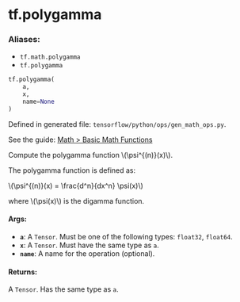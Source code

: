 <div itemscope itemtype="http://developers.google.com/ReferenceObject">
<meta itemprop="name" content="tf.polygamma" />
</div>

# tf.polygamma

### Aliases:

* `tf.math.polygamma`
* `tf.polygamma`

``` python
tf.polygamma(
    a,
    x,
    name=None
)
```



Defined in generated file: `tensorflow/python/ops/gen_math_ops.py`.

See the guide: [Math > Basic Math Functions](../../../api_guides/python/math_ops.md#Basic_Math_Functions)

Compute the polygamma function \\(\psi^{(n)}(x)\\).

The polygamma function is defined as:


\\(\psi^{(n)}(x) = \frac{d^n}{dx^n} \psi(x)\\)

where \\(\psi(x)\\) is the digamma function.

#### Args:

* <b>`a`</b>: A `Tensor`. Must be one of the following types: `float32`, `float64`.
* <b>`x`</b>: A `Tensor`. Must have the same type as `a`.
* <b>`name`</b>: A name for the operation (optional).


#### Returns:

A `Tensor`. Has the same type as `a`.